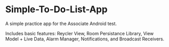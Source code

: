 # Simple-To-Do-List-App
A simple practice app for the Associate Android test.

Includes basic features: Reycler View, Room Persistance Library, View Model + Live Data, Alarm Manager, Notifications, and Broadcast Receivers.
